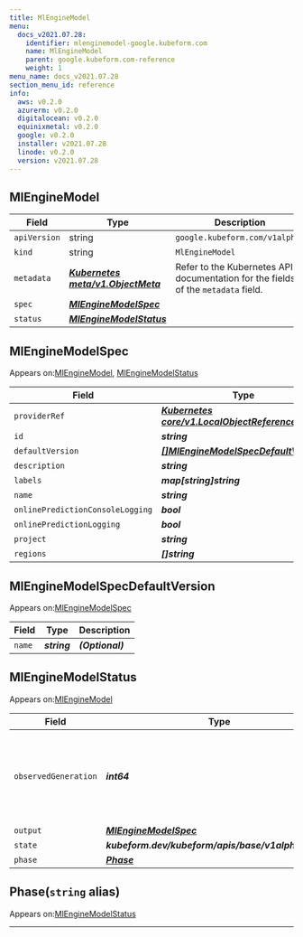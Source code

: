 ```yaml
---
title: MlEngineModel
menu:
  docs_v2021.07.28:
    identifier: mlenginemodel-google.kubeform.com
    name: MlEngineModel
    parent: google.kubeform.com-reference
    weight: 1
menu_name: docs_v2021.07.28
section_menu_id: reference
info:
  aws: v0.2.0
  azurerm: v0.2.0
  digitalocean: v0.2.0
  equinixmetal: v0.2.0
  google: v0.2.0
  installer: v2021.07.28
  linode: v0.2.0
  version: v2021.07.28
---
```


## MlEngineModel
| Field | Type | Description |
| ------ | ----- | ----------- |
| `apiVersion` | string | `google.kubeform.com/v1alpha1` |
|    `kind` | string | `MlEngineModel` |
| `metadata` | ***[Kubernetes meta/v1.ObjectMeta](https://v1-18.docs.kubernetes.io/docs/reference/generated/kubernetes-api/v1.18/#objectmeta-v1-meta)***|Refer to the Kubernetes API documentation for the fields of the `metadata` field.|
| `spec` | ***[MlEngineModelSpec](#mlenginemodelspec)***||
| `status` | ***[MlEngineModelStatus](#mlenginemodelstatus)***||
## MlEngineModelSpec

Appears on:[MlEngineModel](#mlenginemodel), [MlEngineModelStatus](#mlenginemodelstatus)

| Field | Type | Description |
| ------ | ----- | ----------- |
| `providerRef` | ***[Kubernetes core/v1.LocalObjectReference](https://v1-18.docs.kubernetes.io/docs/reference/generated/kubernetes-api/v1.18/#localobjectreference-v1-core)***||
| `id` | ***string***||
| `defaultVersion` | ***[[]MlEngineModelSpecDefaultVersion](#mlenginemodelspecdefaultversion)***| ***(Optional)*** |
| `description` | ***string***| ***(Optional)*** |
| `labels` | ***map[string]string***| ***(Optional)*** |
| `name` | ***string***||
| `onlinePredictionConsoleLogging` | ***bool***| ***(Optional)*** |
| `onlinePredictionLogging` | ***bool***| ***(Optional)*** |
| `project` | ***string***| ***(Optional)*** |
| `regions` | ***[]string***| ***(Optional)*** |
## MlEngineModelSpecDefaultVersion

Appears on:[MlEngineModelSpec](#mlenginemodelspec)

| Field | Type | Description |
| ------ | ----- | ----------- |
| `name` | ***string***| ***(Optional)*** |
## MlEngineModelStatus

Appears on:[MlEngineModel](#mlenginemodel)

| Field | Type | Description |
| ------ | ----- | ----------- |
| `observedGeneration` | ***int64***| ***(Optional)*** Resource generation, which is updated on mutation by the API Server.|
| `output` | ***[MlEngineModelSpec](#mlenginemodelspec)***| ***(Optional)*** |
| `state` | ***kubeform.dev/kubeform/apis/base/v1alpha1.State***| ***(Optional)*** |
| `phase` | ***[Phase](#phase)***| ***(Optional)*** |
## Phase(`string` alias)

Appears on:[MlEngineModelStatus](#mlenginemodelstatus)

---
